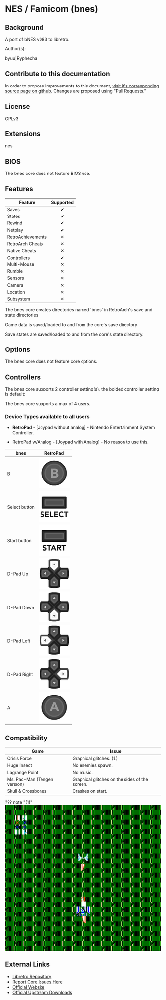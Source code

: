 # NES / Famicom (bnes)

## Background

A port of bNES v083 to libretro.

Author(s):

byuu|Ryphecha

## Contribute to this documentation

In order to propose improvements to this document, [visit it's corresponding source page on github](https://github.com/libretro/docs/tree/master/docs/library/bnes.md). Changes are proposed using "Pull Requests."

## License

GPLv3

## Extensions

nes

## BIOS

The bnes core does not feature BIOS use.

## Features

| Feature           | Supported |
|-------------------|:---------:|
| Saves             | ✔         |
| States            | ✔         |
| Rewind            | ✔         |
| Netplay           | ✔         |
| RetroAchievements | ✕         |
| RetroArch Cheats  | ✕         |
| Native Cheats     | ✕         |
| Controllers       | ✔         |
| Multi-Mouse       | ✕         |
| Rumble            | ✕         |
| Sensors           | ✕         |
| Camera            | ✕         |
| Location          | ✕         |
| Subsystem         | ✕         |

The bnes core creates directories named 'bnes' in RetroArch's save and state directories

Game data is saved/loaded to and from the core's save directory 

Save states are saved/loaded to and from the core's state directory.

## Options

The bnes core does not feature core options.

## Controllers

The bnes core supports 2 controller setting(s), the bolded controller setting is default:

The bnes core supports a max of 4 users.

### Device Types available to all users

* **RetroPad** - [Joypad without analog] - Nintendo Entertainment System Controller.

* RetroPad w/Analog - [Joypad with Analog] - No reason to use this.

| bnes          | **RetroPad**                                               |
|---------------|------------------------------------------------------------|
| B             | ![RetroPad_B](images/RetroPad/Retro_B_Round.png)           |
| Select button | ![RetroPad_Select](images/RetroPad/Retro_Select.png)       |
| Start button  | ![RetroPad_Start](images/RetroPad/Retro_Start.png)         |
| D-Pad Up      | ![RetroPad_Dpad](images/RetroPad/Retro_Dpad_Up.png)        |
| D-Pad Down    | ![RetroPad_Dpad](images/RetroPad/Retro_Dpad_Down.png)      |
| D-Pad Left    | ![RetroPad_Dpad](images/RetroPad/Retro_Dpad_Left.png)      |
| D-Pad Right   | ![RetroPad_Dpad](images/RetroPad/Retro_Dpad_Right.png)     |
| A             | ![RetroPad_A](images/RetroPad/Retro_A_Round.png)           |

## Compatibility

| Game                         | Issue                                          |
|------------------------------|------------------------------------------------|
| Crisis Force                 | Graphical glitches. (1)                        |
| Huge Insect                  | No enemies spawn.                              |
| Lagrange Point               | No music.                                      |
| Ms. Pac-Man (Tengen version) | Graphical glitches on the sides of the screen. |
| Skull & Crossbones           | Crashes on start.                              |

??? note "(1)"
    ![crisiscore_graphicalglitches](images/Cores/bnes/crisiscore_graphicalglitches.png)

## External Links

* [Libretro Repository](https://github.com/libretro/bnes-libretro)
* [Report Core Issues Here](https://github.com/libretro/libretro-meta)
* [Official Website](https://byuu.org/)
* [Official Upstream Downloads](https://byuu.org/emulation/higan/)
